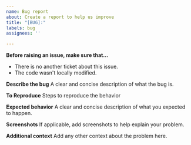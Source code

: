 ```yaml
---
name: Bug report
about: Create a report to help us improve
title: "[BUG]:"
labels: bug
assignees: ''

---
```


**Before raising an issue, make sure that...**
- There is no another ticket about this issue.
- The code wasn't locally modified.

**Describe the bug**
A clear and concise description of what the bug is.

**To Reproduce**
Steps to reproduce the behavior

**Expected behavior**
A clear and concise description of what you expected to happen.

**Screenshots**
If applicable, add screenshots to help explain your problem.

**Additional context**
Add any other context about the problem here.

